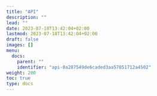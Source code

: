 ```yaml
---
title: "API"
description: ""
lead: ""
date: 2023-07-18T13:42:04+02:00
lastmod: 2023-07-18T13:42:04+02:00
draft: false
images: []
menu:
  docs:
    parent: ""
    identifier: "api-0a287549de6caded3aa57851712a4502"
weight: 200
toc: true
type: docs
---
```

